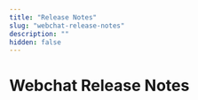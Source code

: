```yaml
---
title: "Release Notes"
slug: "webchat-release-notes"
description: ""
hidden: false
---
```


# Webchat Release Notes


